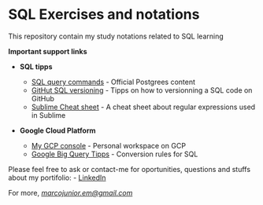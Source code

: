 # SQL Exercises and notations

This repository contain my study notations related to SQL learning

**Important support links**

  - **SQL tipps**
      - [SQL query commands](https://www.postgresqltutorial.com/postgresql-tutorial/postgresql-select) - Official Postgrees content
      - [GitHut SQL versioning](https://www.databasestar.com/github-tutorial) - Tipps on how to versionning a SQL code on GitHub
      - [Sublime Cheat sheet](https://jdhao.github.io/2019/02/28/sublime_text_regex_cheat_sheet/) - A cheat sheet about regular expressions used in Sublime

 - **Google Cloud Platform**
      - [My GCP console](https://console.cloud.google.com/welcome?project=treinamento-sql-345613) - Personal workspace on GCP
      - [Google Big Query Tipps](https://cloud.google.com/bigquery/docs/reference/standard-sql/conversion_rules?hl=pt-br) - Conversion rules for SQL
      
Please feel free to ask or contact-me for oportunities, questions and stuffs about my portifolio: - [LinkedIn](https://www.linkedin.com/in/marcolimajr/)

For more, *marcojunior.em@gmail.com*
